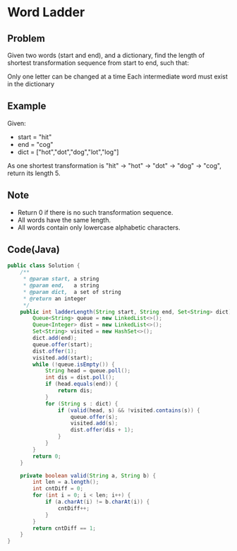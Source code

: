 # Word Ladder

## Problem

Given two words (start and end), and a dictionary, find the length of shortest transformation sequence from start to end, such that:

Only one letter can be changed at a time
Each intermediate word must exist in the dictionary

## Example

Given:

- start = "hit"
- end = "cog"
- dict = ["hot","dot","dog","lot","log"]

As one shortest transformation is "hit" -> "hot" -> "dot" -> "dog" -> "cog",
return its length 5.

## Note

- Return 0 if there is no such transformation sequence.
- All words have the same length.
- All words contain only lowercase alphabetic characters.

## Code(Java)

```java
public class Solution {
    /**
     * @param start, a string
     * @param end,   a string
     * @param dict,  a set of string
     * @return an integer
     */
    public int ladderLength(String start, String end, Set<String> dict) {
        Queue<String> queue = new LinkedList<>();
        Queue<Integer> dist = new LinkedList<>();
        Set<String> visited = new HashSet<>();
        dict.add(end);
        queue.offer(start);
        dist.offer(1);
        visited.add(start);
        while (!queue.isEmpty()) {
            String head = queue.poll();
            int dis = dist.poll();
            if (head.equals(end)) {
                return dis;
            }
            for (String s : dict) {
                if (valid(head, s) && !visited.contains(s)) {
                    queue.offer(s);
                    visited.add(s);
                    dist.offer(dis + 1);
                }
            }
        }
        return 0;
    }

    private boolean valid(String a, String b) {
        int len = a.length();
        int cntDiff = 0;
        for (int i = 0; i < len; i++) {
            if (a.charAt(i) != b.charAt(i)) {
                cntDiff++;
            }
        }
        return cntDiff == 1;
    }
}
```
